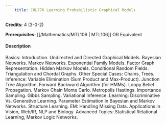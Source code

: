 ```yaml
---
    title: COL776 Learning Probabilistic Graphical Models
---
```

**Credits:** 4 (3-0-2)



**Prerequisites:** [[/Mathematics/MTL106 | MTL106]] OR Equivalent

#### Description 
Basics: Introduction. Undirected and Directed Graphical Models. Bayesian Networks. Markov Networks. Exponential Family Models. Factor Graph Representation. Hidden Markov Models. Conditional Random Fields. Triangulation and Chordal Graphs. Other Special Cases: Chains, Trees. Inference: Variable Elimination (Sum Product and Max-Product). Junction Tree Algorithm. Forward Backward Algorithm (for HMMs). Loopy Belief Propagation. Markov Chain Monte Carlo. Metropolis Hastings. Importance Sampling. Gibbs Sampling. Variational Inference. Learning: Discriminative Vs. Generative Learning. Parameter Estimation in Bayesian and Markov Networks. Structure Learning. EM: Handling Missing Data. Applications in Vision, Web/IR, NLP and Biology. Advanced Topics: Statistical Relational Learning, Markov Logic Networks.